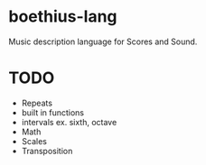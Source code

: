 boethius-lang
=============

Music description language for Scores and Sound.

TODO
====

- Repeats
- built in functions
- intervals ex. sixth, octave
- Math
- Scales
- Transposition
